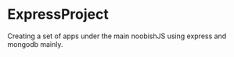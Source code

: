 # ExpressProject
Creating a set of apps under the main noobishJS using express and mongodb mainly. 
